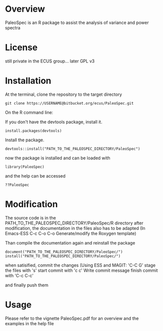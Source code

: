 # Overview

PaleoSpec is an R package to assist the analysis of variance and power spectra
# License

still private in the ECUS group... later  GPL v3

# Installation 

At the terminal, clone the repository to the target directory

```
git clone https://USERNAME@bitbucket.org/ecus/PaleoSpec.git
```

On the R command line:

If you don't have the devtools package, install it.

```
install.packages(devtools)
```

Install the package. 
```
devtools::install("PATH_TO_THE_PALEOSPEC_DIRECTORY/PaleoSpec")
```
now the package is installed and can be loaded with

```
library(PaleoSpec)
```
and the help can be accessed
```
??PaleoSpec
```
# Modification

The source code is in the PATH_TO_THE_PALEOSPEC_DIRECTORY/PaleoSpec/R directory
after modification, the documentation in the files also has to be adapted
(In Emacs-ESS C-c C-o C-o Generate/modify the Roxygen template)

Than compile the documentation again and reinstall the package
```
document("PATH_TO_THE_PALEOSPEC_DIRECTORY/PaleoSpec/")
install("PATH_TO_THE_PALEOSPEC_DIRECTORY/PaleoSpec/")
```

when satisified, commit the changes
(Using ESS and MAGIT: 
'C-C G'
stage the files with 's'
start commit with 'c c'
Write commit message
finish commit with 'C-c C-c'

and finally push them




# Usage
Please refer to the vignette PaleoSpec.pdf for an overview
and the examples in the help file
